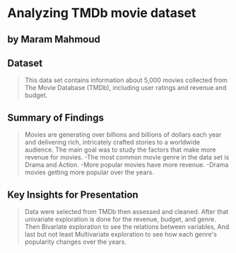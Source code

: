 # Analyzing TMDb movie dataset
## by Maram Mahmoud


## Dataset

> This data set contains information about 5,000 movies collected from The Movie Database (TMDb), including user ratings and revenue and budget.



## Summary of Findings

> Movies are generating over billions and billions of dollars each year and delivering rich, intricately crafted stories to a worldwide audience.
The main goal was to study the factors that make more revenue for movies.
-The most common movie genre in the data set is Drama and Action.
-More popular movies have more revenue.
-Drama movies getting more popular over the years.



## Key Insights for Presentation

> Data were selected from TMDb then assessed and cleaned. After that univariate exploration is done for the revenue, budget, and genre. Then Bivariate exploration to see the relations between variables, And last but not least Multivariate exploration to see how each genre's popularity changes over the years.